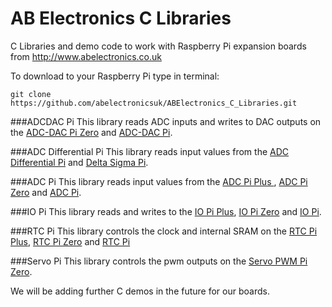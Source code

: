 AB Electronics C Libraries
=====

C Libraries and demo code to work with Raspberry Pi expansion boards from http://www.abelectronics.co.uk

To download to your Raspberry Pi type in terminal: 

```
git clone https://github.com/abelectronicsuk/ABElectronics_C_Libraries.git
```

###ADCDAC Pi
This library reads ADC inputs and writes to DAC outputs on the [ADC-DAC Pi Zero](https://www.abelectronics.co.uk/p/74/ADC-DAC-Pi-Zero-Raspberry-Pi-ADC-and-DAC-expansion-board "ADC-DAC Pi Zero") and [ADC-DAC Pi](https://www.abelectronics.co.uk/kb/article/1053/adc-dac-pi "ADC-DAC Pi").

###ADC Differential Pi
This library reads input values from the [ADC Differential Pi](https://www.abelectronics.co.uk/p/65/ADC-Differential-Pi-Raspberry-Pi-Analogue-to-Digital-converter "ADC Differential Pi") and [Delta Sigma Pi](https://www.abelectronics.co.uk/p/14/Delta-Sigma-Pi "Delta Sigma Pi").

###ADC Pi
This library reads input values from the [ADC Pi Plus ](https://www.abelectronics.co.uk/p/56/ADC-Pi-Plus---Raspberry-Pi-Analogue-to-Digital-converter "ADC Pi Plus"), [ADC Pi Zero](https://www.abelectronics.co.uk/p/69/ADC-Pi-Zero-Raspberry-Pi-Analogue-to-Digital-converter "ADC Pi Zero") and [ADC Pi](https://www.abelectronics.co.uk/kb/article/1044/adc-pi "ADC Pi").


###IO Pi
This library reads and writes to the [IO Pi Plus](https://www.abelectronics.co.uk/p/54/IO-Pi-Plus "IO Pi Plus"), [IO Pi Zero](https://www.abelectronics.co.uk/p/71/IO-Pi-Zero "IO Pi Zero") and [IO Pi](https://www.abelectronics.co.uk/kb/article/1042/io-pi "IO Pi").

###RTC Pi
This library controls the clock and internal SRAM on the [RTC Pi Plus](https://www.abelectronics.co.uk/p/52/RTC-Pi-Plus "RTC Pi Plus"), [RTC Pi Zero](https://www.abelectronics.co.uk/p/70/RTC-Pi-Zero "RTC Pi Zero") and [RTC Pi](https://www.abelectronics.co.uk/kb/article/1051/rtc-pi "RTC Pi")

###Servo Pi
This library controls the pwm outputs on the [Servo PWM Pi Zero](https://www.abelectronics.co.uk/p/72/Servo-PWM-Pi-Zero "Servo PWM Pi Zero").

We will be adding further C demos in the future for our boards.